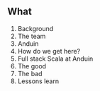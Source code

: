 ##  What

1. Background
  1. The team
  2. Anduin
2. How do we get here?
3. Full stack Scala at Anduin
4. The good
5. The bad
6. Lessons learn
